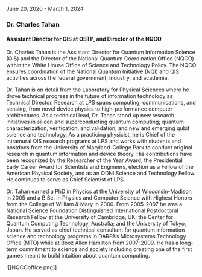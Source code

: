 June 20, 2020 - March 1, 2024
### **Dr. Charles Tahan**

#### Assistant Director for QIS at OSTP, and Director of the NQCO

Dr. Charles Tahan is the Assistant Director for Quantum Information Science (QIS) and the Director of the National Quantum Coordination Office (NQCO) within the White House Office of Science and Technology Policy. The NQCO ensures coordination of the National Quantum Initiative (NQI) and QIS activities across the federal government, industry, and academia.

Dr. Tahan is on detail from the Laboratory for Physical Sciences where he drove technical progress in the future of information technology as Technical Director. Research at LPS spans computing, communications, and sensing, from novel device physics to high-performance computer architectures. As a technical lead, Dr. Tahan stood up new research initiatives in silicon and superconducting quantum computing; quantum characterization, verification, and validation; and new and emerging qubit science and technology. As a practicing physicist, he is Chief of the intramural QIS research programs at LPS and works with students and postdocs from the University of Maryland-College Park to conduct original research in quantum information and device theory. His contributions have been recognized by the Researcher of the Year Award, the Presidential Early Career Award for Scientists and Engineers, election as a Fellow of the American Physical Society, and as an ODNI Science and Technology Fellow. He continues to serve as Chief Scientist of LPS.

Dr. Tahan earned a PhD in Physics at the University of Wisconsin-Madison in 2005 and a B.Sc. in Physics and Computer Science with Highest Honors from the College of William & Mary in 2000. From 2005-2007 he was a National Science Foundation Distinguished International Postdoctoral Research Fellow at the University of Cambridge, UK; the Center for Quantum Computing Technology, Australia; and the University of Tokyo, Japan. He served as chief technical consultant for quantum information science and technology programs in DARPA’s Microsystems Technology Office (MTO) while at Booz Allen Hamilton from 2007-2009. He has a long-term commitment to science and society including creating one of the first games meant to build intuition about quantum computing.

![[NQCOoffice.png]]